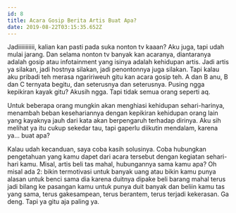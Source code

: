 ```yaml
---
id: 8
title: Acara Gosip Berita Artis Buat Apa?
date: 2019-08-22T03:15:35.652Z
---
```

Jadiiiiiiiiiii, kalian kan pasti pada suka nonton tv kaaan? Aku juga, tapi udah mulai jarang. Dan selama nonton tv banyak kan acaranya, diantaranya adalah gosip atau infotainment yang isinya adalah kehidupan artis. Jadi artis ya silakan, jadi hostnya silakan, jadi penontonnya juga silakan. Tapi kalau aku pribadi teh merasa ngaririweuh gitu kan acara gosip teh. A dan B anu, B dan C ternyata begitu, dan seterusnya dan seterusnya. Pusing ngga kepikiran kayak gitu? Akusih ngga. Tapi tidak semua orang seperti aq.

Untuk beberapa orang mungkin akan menghiasi kehidupan sehari-harinya, menambah beban kesehariannya dengan kepikiran kehidupan orang lain yang kayaknya jauh dari kata akan berpengaruh terhadap dirinya. Aku sih melihat ya itu cukup sekedar tau, tapi gaperlu diikutin mendalam, karena ya... buat apa?

Kalau udah kecanduan, saya coba kasih solusinya. Coba hubungkan pengetahuan yang kamu dapet dari acara tersebut dengan kegiatan sehari-hari kamu. Misal, artis beli tas mahal, hubungannya sama kamu apa? Oh misal ada 2: bikin termotivasi untuk banyak uang atau bikin kamu punya alasan untuk benci sama dia karena duitnya dipake beli barang mahal terus jadi bilang ke pasangan kamu untuk punya duit banyak dan beliin kamu tas yang sama, terus gakesampean, terus berantem, terus terjadi kekerasan. Ga deng. Tapi ya gitu aja paling ya.
